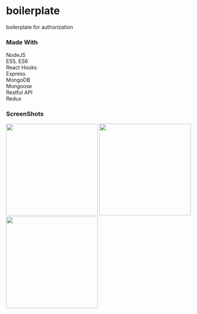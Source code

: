 # boilerplate
boilerplate for authorization

### Made With
NodeJS<br>
ES5, ES6<br>
React Hooks<br>
Express<br>
MongoDB<br>
Mongoose<br>
Restful API<br>
Redux<br>

### ScreenShots
<div>
 <img width="250" src="https://user-images.githubusercontent.com/50590192/81527872-4d54c500-9396-11ea-97f7-cc8adacb9445.png">
 <img width="250" src="https://user-images.githubusercontent.com/50590192/81527864-47f77a80-9396-11ea-836d-a3aebe5e6de2.png">
 <img width="250" src="https://user-images.githubusercontent.com/50590192/81528134-f56a8e00-9396-11ea-83df-6493a528e590.png">
</div>
